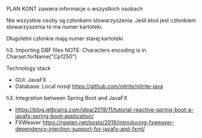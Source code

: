 

PLAN KONT zawiera informacje o wszystkich osobach  

Nie wszystkie osoby są członkami stowarzyszenia.
Jeśli ktoś jest członkiem stowarzyszenia to ma numer kartoteki.

Długoletni członkie mają numer starej kartoteki


h3. Importing DBF files
NOTE: Characters encoding is in  Charset.forName("Cp1250")


Technology stack 
* GUI: JavaFX
* Database: Local nosql https://github.com/nitrite/nitrite-java

h3. Integration between Spring Boot and JavaFX
* https://blog.jetbrains.com/idea/2019/11/tutorial-reactive-spring-boot-a-javafx-spring-boot-application/
* FXWeaver https://rgielen.net/posts/2019/introducing-fxweaver-dependency-injection-support-for-javafx-and-fxml/ 